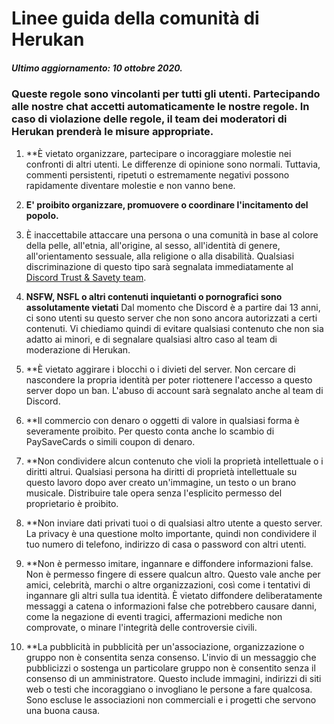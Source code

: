 # **Linee guida della comunità di Herukan**

##### **Ultimo aggiornamento: 10 ottobre 2020.**

### Queste regole sono vincolanti per tutti gli utenti. Partecipando alle nostre chat accetti automaticamente le nostre regole. In caso di violazione delle regole, il team dei moderatori di Herukan prenderà le misure appropriate.

1. **È vietato organizzare, partecipare o incoraggiare molestie nei confronti di altri utenti.
Le differenze di opinione sono normali. Tuttavia, commenti persistenti, ripetuti o estremamente negativi possono rapidamente diventare molestie e non vanno bene.

2. **E' proibito organizzare, promuovere o coordinare l'incitamento del popolo.**
3. È inaccettabile attaccare una persona o una comunità in base al colore della pelle, all'etnia, all'origine, al sesso, all'identità di genere, all'orientamento sessuale, alla religione o alla disabilità. Qualsiasi discriminazione di questo tipo sarà segnalata immediatamente al [Discord Trust & Savety team](https://support.discord.com/hc/en-us/requests/new?ticket_form_id=360000029731).

3. **NSFW, NSFL o altri contenuti inquietanti o pornografici sono assolutamente vietati**
Dal momento che Discord è a partire dai 13 anni, ci sono utenti su questo server che non sono ancora autorizzati a certi contenuti. Vi chiediamo quindi di evitare qualsiasi contenuto che non sia adatto ai minori, e di segnalare qualsiasi altro caso al team di moderazione di Herukan.

4. **È vietato aggirare i blocchi o i divieti del server.
Non cercare di nascondere la propria identità per poter riottenere l'accesso a questo server dopo un ban. L'abuso di account sarà segnalato anche al team di Discord.

5. **Il commercio con denaro o oggetti di valore in qualsiasi forma è severamente proibito.
Per questo conta anche lo scambio di PaySaveCards o simili coupon di denaro.

6. **Non condividere alcun contenuto che violi la proprietà intellettuale o i diritti altrui.
Qualsiasi persona ha diritti di proprietà intellettuale su questo lavoro dopo aver creato un'immagine, un testo o un brano musicale. Distribuire tale opera senza l'esplicito permesso del proprietario è proibito.

7. **Non inviare dati privati tuoi o di qualsiasi altro utente a questo server.
La privacy è una questione molto importante, quindi non condividere il tuo numero di telefono, indirizzo di casa o password con altri utenti.

8. **Non è permesso imitare, ingannare e diffondere informazioni false.
Non è permesso fingere di essere qualcun altro. Questo vale anche per amici, celebrità, marchi o altre organizzazioni, così come i tentativi di ingannare gli altri sulla tua identità. È vietato diffondere deliberatamente messaggi a catena o informazioni false che potrebbero causare danni, come la negazione di eventi tragici, affermazioni mediche non comprovate, o minare l'integrità delle controversie civili.

9. **La pubblicità in pubblicità per un'associazione, organizzazione o gruppo non è consentita senza consenso.
L'invio di un messaggio che pubblicizzi o sostenga un particolare gruppo non è consentito senza il consenso di un amministratore. Questo include immagini, indirizzi di siti web o testi che incoraggiano o invogliano le persone a fare qualcosa. Sono escluse le associazioni non commerciali e i progetti che servono una buona causa.
